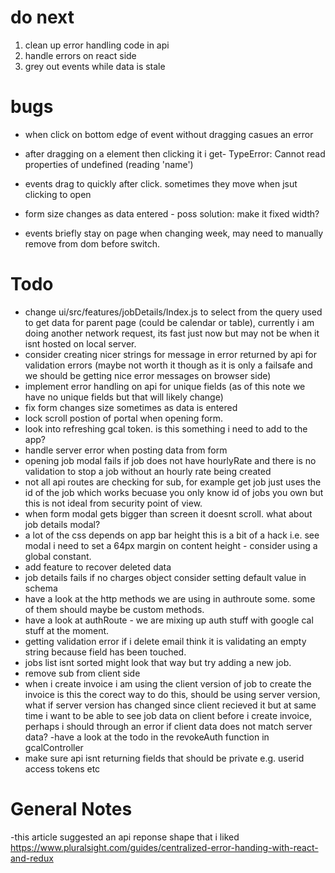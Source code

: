 # do next

1. clean up error handling code in api
2. handle errors on react side
3. grey out events while data is stale

# bugs

- when click on bottom edge of event without dragging casues an error

- after dragging on a element then clicking it i get- TypeError: Cannot read properties of undefined (reading 'name')

- events drag to quickly after click. sometimes they move when jsut clicking to open

- form size changes as data entered - poss solution: make it fixed width?
- events briefly stay on page when changing week, may need to manually remove from dom before switch.

# Todo

- change ui/src/features/jobDetails/Index.js to select from the query used to get data for parent page
  (could be calendar or table), currently i am doing another network request, its fast just now but may not be when it
  isnt hosted on local server.
- consider creating nicer strings for message in error returned by api for validation errors (maybe not worth it though
  as it is only a failsafe and we should be getting nice error messages on browser side)
- implement error handling on api for unique fields (as of this note we have no unique fields but that will likely
  change)
- fix form changes size sometimes as data is entered
- lock scroll postion of portal when opening form.
- look into refreshing gcal token. is this something i need to add to the app?
- handle server error when posting data from form
- opening job modal fails if job does not have hourlyRate and there is no validation 
  to stop a job without an hourly rate being created
- not all api routes are checking for sub, for example get job just uses the id of the 
  job which works becuase you only know id of jobs you own but this is not ideal from 
  security point of view.
- when form modal gets bigger than screen it doesnt scroll. what about job details modal?
- a lot of the css depends on app bar height this is a bit of a hack i.e. see modal i 
  need to set a 64px margin on content height - consider using a global constant.
- add feature to recover deleted data
- job details fails if no charges object consider setting default value in schema
- have a look at the http methods we are using in authroute some. some of them should 
  maybe be custom methods.
- have a look at authRoute - we are mixing up auth stuff with google cal stuff at the 
  moment.
- getting validation error if i delete email think it is validating an empty string 
  because field has been touched.
- jobs list isnt sorted might look that way but try adding a new job.
- remove sub from client side
- when i create invoice i am using the client version of job to create the invoice is 
  this the corect way to do this, should be using server version, what if server 
  version has changed since client recieved it but at same time i want to be able to 
  see job data on client before i create invoice, perhaps i should through an error if 
  client data does not match server data?
-have a look at the todo in the revokeAuth function in gcalController
- make sure api isnt returning fields that should be private e.g. userid access tokens etc
# General Notes

-this article suggested an api reponse shape that i liked  
https://www.pluralsight.com/guides/centralized-error-handing-with-react-and-redux
